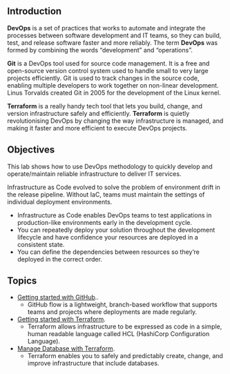 
## Introduction

**DevOps** is a set of practices that works to automate and integrate the processes between software development and IT teams, so they can build, test, and release software faster and more reliably. The term **DevOps** was formed by combining the words “development” and “operations”.

**Git** is a DevOps tool used for source code management. It is a free and open-source version control system used to handle small to very large projects efficiently. Git is used to track changes in the source code, enabling multiple developers to work together on non-linear development. Linus Torvalds created Git in 2005 for the development of the Linux kernel.

**Terraform** is a really handy tech tool that lets you build, change, and version infrastructure safely and efficiently. **Terraform** is quietly revolutionising DevOps by changing the way infrastructure is managed, and making it faster and more efficient to execute DevOps projects.

## Objectives

This lab shows how to use DevOps methodology to quickly develop and operate/maintain reliable infrastructure to deliver IT services.

Infrastructure as Code evolved to solve the problem of environment drift in the release pipeline. Without IaC, teams must maintain the settings of individual deployment environments.

* Infrastructure as Code enables DevOps teams to test applications in production-like environments early in the development cycle.
* You can repeatedly deploy your solution throughout the development lifecycle and have confidence your resources are deployed in a consistent state.
* You can define the dependencies between resources so they’re deployed in the correct order.

## Topics

* [Getting started with GitHub](scripts/terraform/gitBeginner.md)..
    - GitHub flow is a lightweight, branch-based workflow that supports teams and projects where deployments are made regularly.
* [Getting started with Terraform](scripts/terraform/tfBeginner.md).
    - Terraform allows infrastructure to be expressed as code in a simple, human readable language called HCL (HashiCorp Configuration Language).
* [Manage Database with Terraform](scripts/terraform/tf4Db.md).
    - Terraform enables you to safely and predictably create, change, and improve infrastructure that include databases.